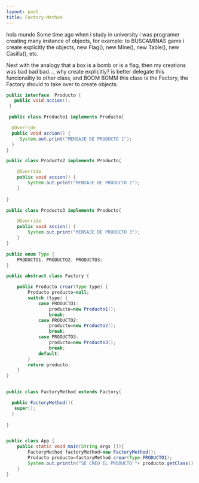 ```yaml
---
layout: post
title: Factory-Method
---
```

hola mundo
Some time ago when i study in university i was programer creating many instance of objects, for example: to BUSCAMINAS game i create explicitly the objects, new Flag(), new Mine(), new Table(), new Casilla(), etc.

Next with the analogy that a box is a bomb or is a flag, then my creations was bad bad bad..., why create explicitly? is better delegate this funcionality to other class, and BOOM BOMM this class is the Factory, the Factory should to take over to create objects.

```java
public interface  Producto {  
   public void accion();
 }

 public class Producto1 implements Producto{

  @Override 
  public void accion() { 
     System.out.print("MENSAJE DE PRODUCTO 1");
  }
}

public class Producto2 implements Producto{

    @Override
    public void accion() {
        System.out.print("MENSAJE DE PRODUCTO 2");
    }
    
}

public class Producto3 implements Producto{

    @Override
    public void accion() {
        System.out.print("MENSAJE DE PRODUCTO 3");
    }
}

public enum Type {
    PRODUCTO1, PRODUCTO2, PRODUCTO3;
}

public abstract class Factory {

    public Producto crear(Type type) {
        Producto producto=null;
        switch (type) {
            case PRODUCTO1:
                producto=new Producto1();
                break;
            case PRODUCTO2:
                producto=new Producto2();
                break;
            case PRODUCTO3:
                producto=new Producto3();
                break;
            default:
        }
        return producto;
    }
}


public class FactoryMethod extends Factory{

  public FactoryMethod(){
   super();
  }
  
}


public class App {
    public static void main(String args []){
        FactoryMethod factoryMethod=new FactoryMethod();
        Producto producto=factoryMethod.crear(Type.PRODUCTO1);
        System.out.println("SE CREO EL PRODUCTO "+ producto.getClass().getName());
    }
}

```
